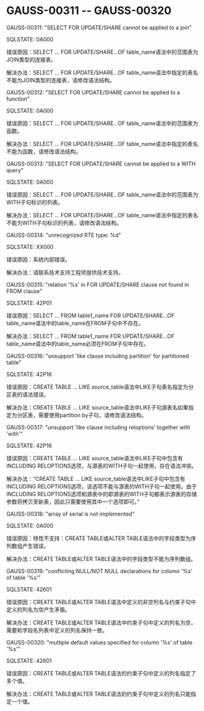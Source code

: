 # GAUSS-00311 -- GAUSS-00320

GAUSS-00311: "SELECT FOR UPDATE/SHARE cannot be applied to a join"

SQLSTATE: 0A000

错误原因：SELECT ... FOR UPDATE/SHARE...OF table\_name语法中的范围表为JOIN类型的连接表。

解决办法：SELECT ... FOR UPDATE/SHARE...OF table\_name语法中指定的表名不能为JOIN类型的连接表，请修改语法结构。

GAUSS-00312: "SELECT FOR UPDATE/SHARE cannot be applied to a function"

SQLSTATE: 0A000

错误原因：SELECT ... FOR UPDATE/SHARE...OF table\_name语法中的范围表为函数。

解决办法：SELECT ... FOR UPDATE/SHARE...OF table\_name语法中指定的表名不能为函数，请修改语法结构。

GAUSS-00313: "SELECT FOR UPDATE/SHARE cannot be applied to a WITH query"

SQLSTATE: 0A000

错误原因：SELECT ... FOR UPDATE/SHARE...OF table\_name语法中的范围表为WITH子句标识的列表。

解决办法：SELECT ... FOR UPDATE/SHARE...OF table\_name语法中指定的表名不能为WITH子句标识的列表，请修改语法结构。

GAUSS-00314: "unrecognized RTE type: %d"

SQLSTATE: XX000

错误原因：系统内部错误。

解决办法：请联系技术支持工程师提供技术支持。

GAUSS-00315: "relation '%s' in FOR UPDATE/SHARE clause not found in FROM clause"

SQLSTATE: 42P01

错误原因：SELECT ... FROM table1\_name FOR UPDATE/SHARE...OF table\_name语法中的table\_name在FROM子句中不存在。

解决办法：SELECT ... FROM table1\_name FOR UPDATE/SHARE...OF table\_name语法中的table\_name必须在FROM子句中存在。

GAUSS-00316: "unsupport 'like clause including partition' for partitioned table"

SQLSTATE: 42P16

错误原因：CREATE TABLE ... LIKE source\_table语法中LIKE子句表名指定为分区表的语法错误。

解决办法：CREATE TABLE ... LIKE source\_table语法中LIKE子句源表名如果指定为分区表，需要使用partition by子句，请修改语法结构。

GAUSS-00317: "unsupport 'like clause including reloptions' together with 'with'"

SQLSTATE: 42P16

错误原因：CREATE TABLE ... LIKE source\_table语法中LIKE子句中包含有INCLUDING RELOPTIONS选项，与源表的WITH子句一起使用，存在语法冲突。

解决办法：“CREATE TABLE ... LIKE source\_table语法中LIKE子句中包含有INCLUDING RELOPTIONS选项，该选项不能与源表的WITH子句一起使用。由于INCLUDING RELOPTIONS选项和源表中的即源表的WITH子句都表示源表的存储参数将拷贝至新表，因此只需要使用其中一个选项即可。”

GAUSS-00318: "array of serial is not implemented"

SQLSTATE: 0A000

错误原因：特性不支持：CREATE TABLE或ALTER TABLE语法中的字段类型为序列数组产生错误。

解决办法：CREATE TABLE或ALTER TABLE语法中的字段类型不能为序列数组。

GAUSS-00319: "conflicting NULL/NOT NULL declarations for column '%s' of table '%s'"

SQLSTATE: 42601

错误原因：CREATE TABLE或ALTER TABLE语法中定义的非空列名与约束子句中定义的列名为空产生矛盾。

解决办法：CREATE TABLE或ALTER TABLE语法中约束子句中定义的列名为空，需要和字段名列表中定义的列名保持一致。

GAUSS-00320: "multiple default values specified for column '%s' of table '%s'"

SQLSTATE: 42601

错误原因：CREATE TABLE或ALTER TABLE语法的约束子句中定义的列名指定了多个值。

解决办法：CREATE TABLE或ALTER TABLE语法的约束子句中定义的列名只能指定一个值。

